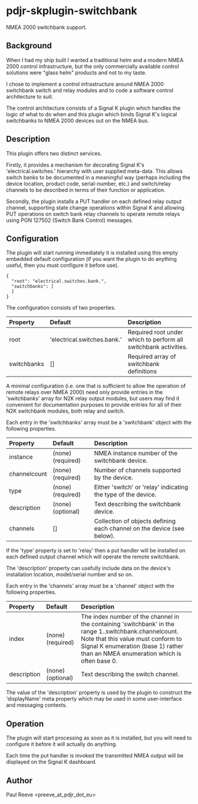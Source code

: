 # pdjr-skplugin-switchbank

NMEA 2000 switchbank support.

## Background

When I had my ship built I wanted a traditional helm and a modern
NMEA 2000 control infrastructure, but the only commercially available
control solutions were "glass helm" products and not to my taste.

I chose to implement a control infrastructure around NMEA 2000
switchbank switch and relay modules and to code a software control
architecture to suit.

The control architecture consists of a Signal K plugin which handles
the logic of what to do when and this plugin which binds Signal K's
logical switchbanks to NMEA 2000 devices out on the NMEA bus.

## Description

This plugin offers two distinct services.

Firstly, it provides a mechanism for decorating Signal K's
'electrical.switches.' hierarchy with user supplied meta-data.
This allows switch banks to be documented in a meaningful way (perhaps
including the device location, product code, serial-number, etc.) and
switch/relay channels to be described in terms of their function or
application.

Secondly, the plugin installs a PUT handler on each defined relay
output channel, supporting state change operations within Signal K and
allowing PUT operations on switch bank relay channels to operate remote
relays using PGN 127502 (Switch Bank Control) messages.

## Configuration

The plugin will start running immediately it is installed using this
empty embedded default configuration (if you want the plugin to do
anything useful, then you must configure it before use).

```
{
  "root": "electrical.switches.bank.",
  "switchbanks": [    
  ]
}
```

The configuration consists of two properties.

| Property    | Default                     | Description |
| :---------- | :-------------------------- | :---------- |
| root        | 'electrical.switches.bank.' | Required root under which to perform all switchbank activities. |
| switchbanks | []                          | Required array of switchbank definitions |

A minimal configuration (i.e. one that is sufficient to allow the
operation of remote relays over NMEA 2000) need only provide entries in
the 'switchbanks' array for N2K relay output modules, but users may
find it convenient for documentation purposes to provide entries for
all of their N2K switchbank modules, both relay and switch.

Each entry in the 'switchbanks' array must be a 'switchbank' object
with the following properties.

| Property     | Default                     | Description |
| :----------- | :-------------------------- | :---------- |
| instance     | (none) (required)           | NMEA instance number of the switchbank device. |
| channelcount | (none) (required)           | Number of channels supported by the device. |
| type         | (none) (required)           | Either 'switch' or 'relay' indicating the type of the device. |
| description  | (none) (optional)           | Text describing the switchbank device. |
| channels     | []                          | Collection of objects defining each channel on the device (see below). |

If the 'type' property is set to 'relay' then a put handler will be
installed on each defined output channel which will operate the remote
switchbank.

The 'description' property can usefully include data on the device's
installation location, model/serial number and so on.

Each entry in the 'channels' array must be a 'channel' object with the
following properties.

| Property     | Default                     | Description |
| :----------- | :-------------------------- | :---------- |
| index        | (none) (required)           | The index number of the channel in the containing 'switchbank' in the range 1..switchbank.channelcount. Note that this value must conform to Signal K enumeration (base 1) rather than an NMEA enumeration which is often base 0. |
| description  | (none) (optional)           | Text describing the switch channel.

The value of the 'description' property is used by the plugin to
construct the 'displayName' meta property which may be used in some
user-interface and messaging contexts.

## Operation

The plugin will start processing as soon as it is installed, but you
will need to configure it before it will actually do anything.

Each time the put handler is invoked the transmitted NMEA output
will be displayed on the Signal K dashboard.

## Author

Paul Reeve <preeve_at_pdjr_dot_eu>
